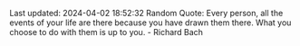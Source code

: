 Last updated: 2024-04-02 18:52:32
Random Quote: Every person, all the events of your life are there because you have drawn them there. What you choose to do with them is up to you. - Richard Bach